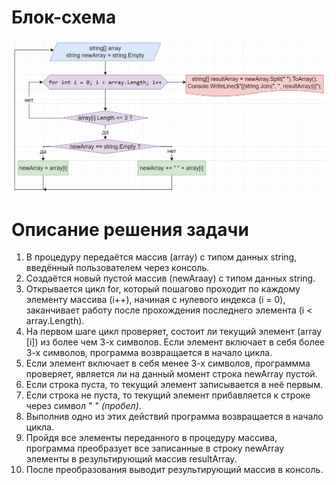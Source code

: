 # Блок-схема
![Блок-схема](bd.png)

# Описание решения задачи
1. В процедуру передаётся массив (array) с типом данных string, введённый пользователем через консоль.
2. Создаётся новый пустой массив (newAraay) с типом данных string.
3. Открывается цикл for, который пошагово проходит по каждому элементу массива (i++), начиная с нулевого индекса (i = 0), заканчивает работу после прохождения последнего элемента (i < array.Length).
4. На первом шаге цикл проверяет, состоит ли текущий элемент (array [i]) из более чем 3-х символов. Если элемент включает в себя более 3-х символов, программа возвращается в начало цикла.
5. Если элемент включает в себя менее 3-х символов, программма проверяет, является ли на данный момент строка newArray пустой.
6. Если строка пуста, то текущий элемент записывается в неё первым.
7. Если строка не пуста, то текущий элемент прибавляется к строке через символ " " *(пробел)*.
8. Выполнив одно из этих действий программа возвращается в начало цикла.
9. Пройдя все элементы переданного в процедуру массива, программа преобразует все записанные в строку newArray элементы в результирующий массив resultArray.
10. После преобразования выводит результирующий массив в консоль.